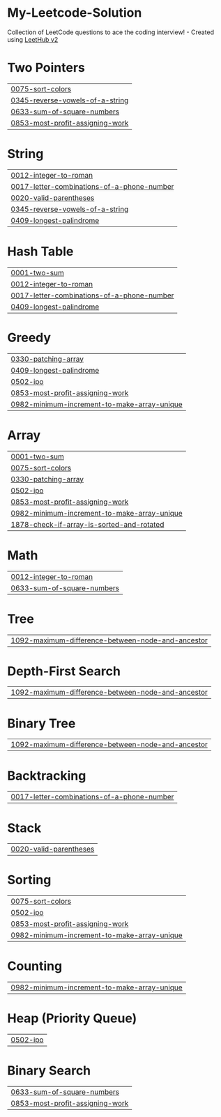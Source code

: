 # My-Leetcode-Solution
Collection of LeetCode questions to ace the coding interview! - Created using [LeetHub v2](https://github.com/arunbhardwaj/LeetHub-2.0)


# Two Pointers
|  |
| ------- |
| [0075-sort-colors](https://github.com/Priyanchew/My-Leetcode-Solution/tree/master/0075-sort-colors) |
| [0345-reverse-vowels-of-a-string](https://github.com/Priyanchew/My-Leetcode-Solution/tree/master/0345-reverse-vowels-of-a-string) |
| [0633-sum-of-square-numbers](https://github.com/Priyanchew/My-Leetcode-Solution/tree/master/0633-sum-of-square-numbers) |
| [0853-most-profit-assigning-work](https://github.com/Priyanchew/My-Leetcode-Solution/tree/master/0853-most-profit-assigning-work) |
# String
|  |
| ------- |
| [0012-integer-to-roman](https://github.com/Priyanchew/My-Leetcode-Solution/tree/master/0012-integer-to-roman) |
| [0017-letter-combinations-of-a-phone-number](https://github.com/Priyanchew/My-Leetcode-Solution/tree/master/0017-letter-combinations-of-a-phone-number) |
| [0020-valid-parentheses](https://github.com/Priyanchew/My-Leetcode-Solution/tree/master/0020-valid-parentheses) |
| [0345-reverse-vowels-of-a-string](https://github.com/Priyanchew/My-Leetcode-Solution/tree/master/0345-reverse-vowels-of-a-string) |
| [0409-longest-palindrome](https://github.com/Priyanchew/My-Leetcode-Solution/tree/master/0409-longest-palindrome) |
# Hash Table
|  |
| ------- |
| [0001-two-sum](https://github.com/Priyanchew/My-Leetcode-Solution/tree/master/0001-two-sum) |
| [0012-integer-to-roman](https://github.com/Priyanchew/My-Leetcode-Solution/tree/master/0012-integer-to-roman) |
| [0017-letter-combinations-of-a-phone-number](https://github.com/Priyanchew/My-Leetcode-Solution/tree/master/0017-letter-combinations-of-a-phone-number) |
| [0409-longest-palindrome](https://github.com/Priyanchew/My-Leetcode-Solution/tree/master/0409-longest-palindrome) |
# Greedy
|  |
| ------- |
| [0330-patching-array](https://github.com/Priyanchew/My-Leetcode-Solution/tree/master/0330-patching-array) |
| [0409-longest-palindrome](https://github.com/Priyanchew/My-Leetcode-Solution/tree/master/0409-longest-palindrome) |
| [0502-ipo](https://github.com/Priyanchew/My-Leetcode-Solution/tree/master/0502-ipo) |
| [0853-most-profit-assigning-work](https://github.com/Priyanchew/My-Leetcode-Solution/tree/master/0853-most-profit-assigning-work) |
| [0982-minimum-increment-to-make-array-unique](https://github.com/Priyanchew/My-Leetcode-Solution/tree/master/0982-minimum-increment-to-make-array-unique) |
# Array
|  |
| ------- |
| [0001-two-sum](https://github.com/Priyanchew/My-Leetcode-Solution/tree/master/0001-two-sum) |
| [0075-sort-colors](https://github.com/Priyanchew/My-Leetcode-Solution/tree/master/0075-sort-colors) |
| [0330-patching-array](https://github.com/Priyanchew/My-Leetcode-Solution/tree/master/0330-patching-array) |
| [0502-ipo](https://github.com/Priyanchew/My-Leetcode-Solution/tree/master/0502-ipo) |
| [0853-most-profit-assigning-work](https://github.com/Priyanchew/My-Leetcode-Solution/tree/master/0853-most-profit-assigning-work) |
| [0982-minimum-increment-to-make-array-unique](https://github.com/Priyanchew/My-Leetcode-Solution/tree/master/0982-minimum-increment-to-make-array-unique) |
| [1878-check-if-array-is-sorted-and-rotated](https://github.com/Priyanchew/My-Leetcode-Solution/tree/master/1878-check-if-array-is-sorted-and-rotated) |
# Math
|  |
| ------- |
| [0012-integer-to-roman](https://github.com/Priyanchew/My-Leetcode-Solution/tree/master/0012-integer-to-roman) |
| [0633-sum-of-square-numbers](https://github.com/Priyanchew/My-Leetcode-Solution/tree/master/0633-sum-of-square-numbers) |
# Tree
|  |
| ------- |
| [1092-maximum-difference-between-node-and-ancestor](https://github.com/Priyanchew/My-Leetcode-Solution/tree/master/1092-maximum-difference-between-node-and-ancestor) |
# Depth-First Search
|  |
| ------- |
| [1092-maximum-difference-between-node-and-ancestor](https://github.com/Priyanchew/My-Leetcode-Solution/tree/master/1092-maximum-difference-between-node-and-ancestor) |
# Binary Tree
|  |
| ------- |
| [1092-maximum-difference-between-node-and-ancestor](https://github.com/Priyanchew/My-Leetcode-Solution/tree/master/1092-maximum-difference-between-node-and-ancestor) |
# Backtracking
|  |
| ------- |
| [0017-letter-combinations-of-a-phone-number](https://github.com/Priyanchew/My-Leetcode-Solution/tree/master/0017-letter-combinations-of-a-phone-number) |
# Stack
|  |
| ------- |
| [0020-valid-parentheses](https://github.com/Priyanchew/My-Leetcode-Solution/tree/master/0020-valid-parentheses) |
# Sorting
|  |
| ------- |
| [0075-sort-colors](https://github.com/Priyanchew/My-Leetcode-Solution/tree/master/0075-sort-colors) |
| [0502-ipo](https://github.com/Priyanchew/My-Leetcode-Solution/tree/master/0502-ipo) |
| [0853-most-profit-assigning-work](https://github.com/Priyanchew/My-Leetcode-Solution/tree/master/0853-most-profit-assigning-work) |
| [0982-minimum-increment-to-make-array-unique](https://github.com/Priyanchew/My-Leetcode-Solution/tree/master/0982-minimum-increment-to-make-array-unique) |
# Counting
|  |
| ------- |
| [0982-minimum-increment-to-make-array-unique](https://github.com/Priyanchew/My-Leetcode-Solution/tree/master/0982-minimum-increment-to-make-array-unique) |
# Heap (Priority Queue)
|  |
| ------- |
| [0502-ipo](https://github.com/Priyanchew/My-Leetcode-Solution/tree/master/0502-ipo) |
# Binary Search
|  |
| ------- |
| [0633-sum-of-square-numbers](https://github.com/Priyanchew/My-Leetcode-Solution/tree/master/0633-sum-of-square-numbers) |
| [0853-most-profit-assigning-work](https://github.com/Priyanchew/My-Leetcode-Solution/tree/master/0853-most-profit-assigning-work) |